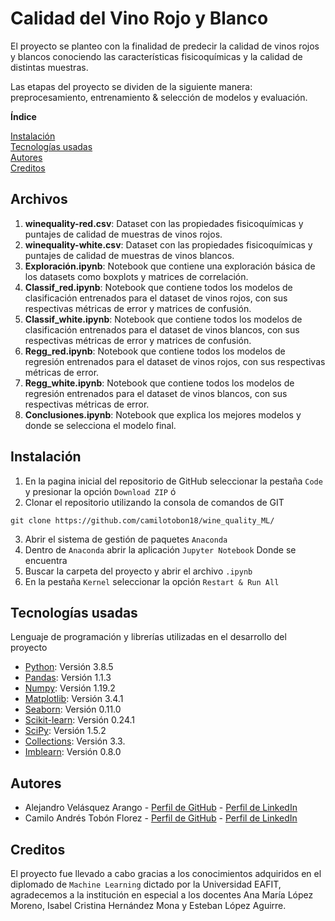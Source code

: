 # Calidad del Vino Rojo y Blanco
El proyecto se planteo con la finalidad de predecir la calidad de vinos rojos y blancos conociendo las características fisicoquímicas y la calidad de distintas muestras.

Las etapas del proyecto se dividen de la siguiente manera: preprocesamiento, entrenamiento & selección de modelos y evaluación.

**Índice**  

[Instalación](#id_instalacion)  
[Tecnologías usadas](#id_tecnologias)  
[Autores](#id_autores)  
[Creditos](#id_creditos)

## Archivos
1.	**winequality-red.csv**: Dataset con las propiedades fisicoquímicas y puntajes de calidad de muestras de vinos rojos.
1.	**winequality-white.csv**: Dataset con las propiedades fisicoquímicas y puntajes de calidad de muestras de vinos blancos.
1.	**Exploración.ipynb**: Notebook que contiene una exploración básica de los datasets como boxplots y matrices de correlación.
1.	**Classif_red.ipynb**: Notebook que contiene todos los modelos de clasificación entrenados para el dataset de vinos rojos, con sus respectivas métricas de error y matrices de confusión.
1.	**Classif_white.ipynb**: Notebook que contiene todos los modelos de clasificación entrenados para el dataset de vinos blancos, con sus respectivas métricas de error y matrices de confusión.
1.	**Regg_red.ipynb**: Notebook que contiene todos los modelos de regresión entrenados para el dataset de vinos rojos, con sus respectivas métricas de error.
1.	**Regg_white.ipynb**: Notebook que contiene todos los modelos de regresión entrenados para el dataset de vinos blancos, con sus respectivas métricas de error.
1.	**Conclusiones.ipynb**: Notebook que explica los mejores modelos y donde se selecciona el modelo final.


## Instalación<a name="id_instalacion"></a>
1. En la pagina inicial del repositorio de GitHub seleccionar la pestaña `Code` y presionar la opción `Download ZIP` ó
2. Clonar el repositorio utilizando la consola de comandos de GIT
```
git clone https://github.com/camilotobon18/wine_quality_ML/
```
3. Abrir el sistema de gestión de paquetes `Anaconda`
4. Dentro de `Anaconda` abrir la aplicación `Jupyter Notebook` Donde se encuentra
5. Buscar la carpeta del proyecto y abrir el archivo `.ipynb`
6. En la pestaña `Kernel` seleccionar la opción `Restart & Run All`

## Tecnologías usadas<a name="id_tecnologias"></a>

Lenguaje de programación y librerías utilizadas en el desarrollo del proyecto
* [Python](https://www.python.org/): Versión 3.8.5
* [Pandas](https://pandas.pydata.org/): Versión 1.1.3
* [Numpy](https://numpy.org/): Versión 1.19.2
* [Matplotlib](https://matplotlib.org/): Versión 3.4.1
* [Seaborn](https://seaborn.pydata.org/): Versión 0.11.0
* [Scikit-learn](https://scikit-learn.org/stable/): Versión 0.24.1
* [SciPy](https://www.scipy.org/): Versión 1.5.2
* [Collections](https://docs.python.org/3/library/collections.html): Versión 3.3.
* [Imblearn](https://pypi.org/project/imblearn/): Versión 0.8.0

## Autores<a name="id_autores"></a>

* Alejandro Velásquez Arango - [Perfil de GitHub](https://github.com/alejo963) - [Perfil de LinkedIn](https://www.linkedin.com/in/alejandro-velasquez-arango-984bb71b2/)
* Camilo Andrés Tobón Florez - [Perfil de GitHub](https://github.com/camilotobon18) - [Perfil de LinkedIn](www.linkedin.com/in/camilo-andrés-tobón-florez-4390851ba)

## Creditos<a name="id_creditos"></a>

El proyecto fue llevado a cabo gracias a los conocimientos adquiridos en el diplomado de `Machine Learning` dictado por la Universidad EAFIT, agradecemos a la institución en especial a los docentes Ana María López Moreno, Isabel Cristina Hernández Mona y Esteban López Aguirre. 
